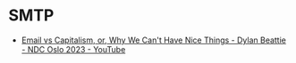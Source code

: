 # SMTP

- [Email vs Capitalism, or, Why We Can't Have Nice Things - Dylan Beattie - NDC Oslo 2023 - YouTube](https://www.youtube.com/watch?v=mrGfahzt-4Q)